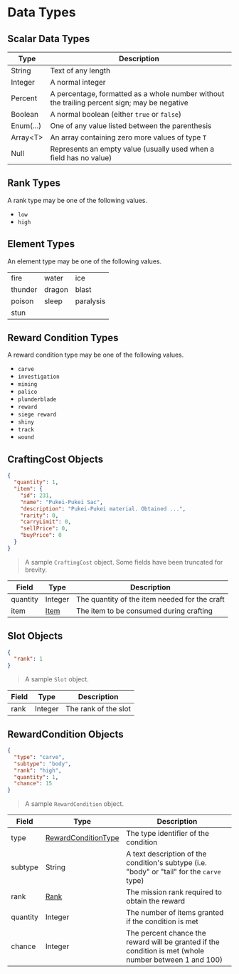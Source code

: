 # Data Types
## Scalar Data Types
Type | Description
---- | -----------
String | Text of any length
Integer | A normal integer
Percent | A percentage, formatted as a whole number without the trailing percent sign; may be negative
Boolean | A normal boolean (either `true` or `false`)
Enum(...) | One of any value listed between the parenthesis
Array&lt;T&gt; | An array containing zero more values of type `T`
Null | Represents an empty value (usually used when a field has no value)

## Rank Types
A rank type may be one of the following values.

- `low`
- `high`

## Element Types
An element type may be one of the following values.

| | | |
|-|-|-|
fire | water | ice
thunder | dragon | blast
poison | sleep | paralysis
stun | |

## Reward Condition Types
A reward condition type may be one of the following values.

- `carve`
- `investigation`
- `mining`
- `palico`
- `plunderblade`
- `reward`
- `siege reward`
- `shiny`
- `track`
- `wound`

## CraftingCost Objects
```json
{
  "quantity": 1,
  "item": {
    "id": 231,
    "name": "Pukei-Pukei Sac",
    "description": "Pukei-Pukei material. Obtained ...",
    "rarity": 0,
    "carryLimit": 0,
    "sellPrice": 0,
    "buyPrice": 0
  }
}
```

> A sample `CraftingCost` object. Some fields have been truncated for brevity.

Field | Type | Description
----- | ---- | -----------
quantity | Integer | The quantity of the item needed for the craft
item | [Item](#item-objects) | The item to be consumed during crafting

## Slot Objects
```json
{
  "rank": 1
}
```

> A sample `Slot` object.

Field | Type | Description
----- | ---- | -----------
rank | Integer | The rank of the slot

## RewardCondition Objects
```json
{
  "type": "carve",
  "subtype": "body",
  "rank": "high",
  "quantity": 1,
  "chance": 15
}
```

> A sample `RewardCondition` object.

Field | Type | Description
----- | ---- | -----------
type | [RewardConditionType](#reward-condition-types) | The type identifier of the condition
subtype | String | A text description of the condition's subtype (i.e. "body" or "tail" for the `carve` type)
rank | [Rank](#rank-types) | The mission rank required to obtain the reward
quantity | Integer | The number of items granted if the condition is met
chance | Integer | The percent chance the reward will be granted if the condition is met (whole number between 1 and 100)